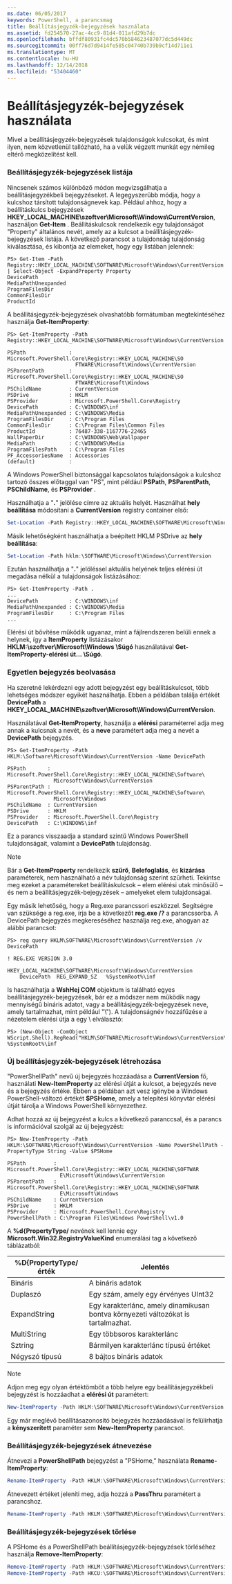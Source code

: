 ```yaml
---
ms.date: 06/05/2017
keywords: PowerShell, a parancsmag
title: Beállításjegyzék-bejegyzések használata
ms.assetid: fd254570-27ac-4cc9-81d4-011afd29b7dc
ms.openlocfilehash: bffdf80931fc4dc570b584623487077dc5d449dc
ms.sourcegitcommit: 00ff76d7d9414fe585c04740b739b9cf14d711e1
ms.translationtype: MT
ms.contentlocale: hu-HU
ms.lasthandoff: 12/14/2018
ms.locfileid: "53404460"
---
```

# <a name="working-with-registry-entries"></a>Beállításjegyzék-bejegyzések használata

Mivel a beállításjegyzék-bejegyzések tulajdonságok kulcsokat, és mint ilyen, nem közvetlenül tallózható, ha a velük végzett munkát egy némileg eltérő megközelítést kell.

### <a name="listing-registry-entries"></a>Beállításjegyzék-bejegyzések listája

Nincsenek számos különböző módon megvizsgálhatja a beállításjegyzékbeli bejegyzéseket. A legegyszerűbb módja, hogy a kulcshoz társított tulajdonságnevek kap. Például ahhoz, hogy a beállításkulcs bejegyzések **HKEY_LOCAL_MACHINE\\szoftver\\Microsoft\\Windows\\CurrentVersion**, használjon **Get-Item** . Beállításkulcsok rendelkezik egy tulajdonságot "Property" általános nevét, amely az a kulcsot a beállításjegyzék-bejegyzések listája. A következő parancsot a tulajdonság tulajdonság kiválasztása, és kibontja az elemeket, hogy egy listában jelennek:

```
PS> Get-Item -Path Registry::HKEY_LOCAL_MACHINE\SOFTWARE\Microsoft\Windows\CurrentVersion | Select-Object -ExpandProperty Property
DevicePath
MediaPathUnexpanded
ProgramFilesDir
CommonFilesDir
ProductId
```

A beállításjegyzék-bejegyzések olvashatóbb formátumban megtekintéséhez használja **Get-ItemProperty**:

```
PS> Get-ItemProperty -Path Registry::HKEY_LOCAL_MACHINE\SOFTWARE\Microsoft\Windows\CurrentVersion

PSPath              : Microsoft.PowerShell.Core\Registry::HKEY_LOCAL_MACHINE\SO
                      FTWARE\Microsoft\Windows\CurrentVersion
PSParentPath        : Microsoft.PowerShell.Core\Registry::HKEY_LOCAL_MACHINE\SO
                      FTWARE\Microsoft\Windows
PSChildName         : CurrentVersion
PSDrive             : HKLM
PSProvider          : Microsoft.PowerShell.Core\Registry
DevicePath          : C:\WINDOWS\inf
MediaPathUnexpanded : C:\WINDOWS\Media
ProgramFilesDir     : C:\Program Files
CommonFilesDir      : C:\Program Files\Common Files
ProductId           : 76487-338-1167776-22465
WallPaperDir        : C:\WINDOWS\Web\Wallpaper
MediaPath           : C:\WINDOWS\Media
ProgramFilesPath    : C:\Program Files
PF_AccessoriesName  : Accessories
(default)           :
```

A Windows PowerShell biztonsággal kapcsolatos tulajdonságok a kulcshoz tartozó összes előtaggal van "PS", mint például **PSPath**, **PSParentPath**, **PSChildName**, és **PSProvider** .

Használhatja a "**.**" jelölése címre az aktuális helyét. Használhat **hely beállítása** módosítani a **CurrentVersion** registry container első:

```powershell
Set-Location -Path Registry::HKEY_LOCAL_MACHINE\SOFTWARE\Microsoft\Windows\CurrentVersion
```

Másik lehetőségként használhatja a beépített HKLM PSDrive az **hely beállítása**:

```powershell
Set-Location -Path hklm:\SOFTWARE\Microsoft\Windows\CurrentVersion
```

Ezután használhatja a "**.**" jelöléssel aktuális helyének teljes elérési út megadása nélkül a tulajdonságok listázásához:

```
PS> Get-ItemProperty -Path .
...
DevicePath          : C:\WINDOWS\inf
MediaPathUnexpanded : C:\WINDOWS\Media
ProgramFilesDir     : C:\Program Files
...
```

Elérési út bővítése működik ugyanaz, mint a fájlrendszeren belüli ennek a helynek, így a **ItemProperty** listázásakor **HKLM:\\szoftver\\Microsoft\\Windows \\Súgó** használatával **Get-ItemProperty-elérési út... \\Súgó**.

### <a name="getting-a-single-registry-entry"></a>Egyetlen bejegyzés beolvasása

Ha szeretné lekérdezni egy adott bejegyzést egy beállításkulcsot, több lehetséges módszer egyikét használhatja. Ebben a példában találja értékét **DevicePath** a **HKEY_LOCAL_MACHINE\\szoftver\\Microsoft\\Windows\\CurrentVersion**.

Használatával **Get-ItemProperty**, használja a **elérési** paraméterrel adja meg annak a kulcsnak a nevét, és a **neve** paramétert adja meg a nevét a **DevicePath** bejegyzés.

```
PS> Get-ItemProperty -Path HKLM:\Software\Microsoft\Windows\CurrentVersion -Name DevicePath

PSPath       : Microsoft.PowerShell.Core\Registry::HKEY_LOCAL_MACHINE\Software\
               Microsoft\Windows\CurrentVersion
PSParentPath : Microsoft.PowerShell.Core\Registry::HKEY_LOCAL_MACHINE\Software\
               Microsoft\Windows
PSChildName  : CurrentVersion
PSDrive      : HKLM
PSProvider   : Microsoft.PowerShell.Core\Registry
DevicePath   : C:\WINDOWS\inf
```

Ez a parancs visszaadja a standard szintű Windows PowerShell tulajdonságait, valamint a **DevicePath** tulajdonság.

> [!NOTE]
> Bár a **Get-ItemProperty** rendelkezik **szűrő**, **Belefoglalás**, és **kizárása** paraméterek, nem használható a név tulajdonság szerint szűrheti. Tekintse meg ezeket a paramétereket beállításkulcsok – elem elérési utak minősülő – és nem a beállításjegyzék-bejegyzések – amelyeket elem tulajdonságai.

Egy másik lehetőség, hogy a Reg.exe parancssori eszközzel. Segítségre van szüksége a reg.exe, írja be a következőt **reg.exe /?** a parancssorba. A DevicePath bejegyzés megkereséséhez használja reg.exe, ahogyan az alábbi parancsot:

```
PS> reg query HKLM\SOFTWARE\Microsoft\Windows\CurrentVersion /v DevicePath

! REG.EXE VERSION 3.0

HKEY_LOCAL_MACHINE\SOFTWARE\Microsoft\Windows\CurrentVersion
    DevicePath  REG_EXPAND_SZ   %SystemRoot%\inf
```

Is használhatja a **WshHej COM** objektum is található egyes beállításjegyzék-bejegyzések, bár ez a módszer nem működik nagy mennyiségű bináris adatot, vagy a beállításjegyzék-bejegyzések neve, amely tartalmazhat, mint például "\\"). A tulajdonságnév hozzáfűzése a nézetelem elérési útja a egy \\ elválasztó:

```
PS> (New-Object -ComObject WScript.Shell).RegRead("HKLM\SOFTWARE\Microsoft\Windows\CurrentVersion\DevicePath")
%SystemRoot%\inf
```

### <a name="creating-new-registry-entries"></a>Új beállításjegyzék-bejegyzések létrehozása

"PowerShellPath" nevű új bejegyzés hozzáadása a **CurrentVersion** fő, használati **New-ItemProperty** az elérési útját a kulcsot, a bejegyzés neve és a bejegyzés értéke. Ebben a példában azt vesz igénybe a Windows PowerShell-változó értékét **$PSHome**, amely a telepítési könyvtár elérési útját tárolja a Windows PowerShell környezethez.

Adhat hozzá az új bejegyzést a kulcs a következő paranccsal, és a parancs is információval szolgál az új bejegyzést:

```
PS> New-ItemProperty -Path HKLM:\SOFTWARE\Microsoft\Windows\CurrentVersion -Name PowerShellPath -PropertyType String -Value $PSHome

PSPath         : Microsoft.PowerShell.Core\Registry::HKEY_LOCAL_MACHINE\SOFTWAR
                 E\Microsoft\Windows\CurrentVersion
PSParentPath   : Microsoft.PowerShell.Core\Registry::HKEY_LOCAL_MACHINE\SOFTWAR
                 E\Microsoft\Windows
PSChildName    : CurrentVersion
PSDrive        : HKLM
PSProvider     : Microsoft.PowerShell.Core\Registry
PowerShellPath : C:\Program Files\Windows PowerShell\v1.0
```

A **%d{PropertyType/** nevének kell lennie egy **Microsoft.Win32.RegistryValueKind** enumerálási tag a következő táblázatból:

|%D{PropertyType/ érték|Jelentés|
|----------------------|-----------|
|Bináris|A bináris adatok|
|Duplaszó|Egy szám, amely egy érvényes UInt32|
|ExpandString|Egy karakterlánc, amely dinamikusan bontva környezeti változókat is tartalmazhat.|
|MultiString|Egy többsoros karakterlánc|
|Sztring|Bármilyen karakterlánc típusú értéket|
|Négyszó típusú|8 bájtos bináris adatok|

> [!NOTE]
> Adjon meg egy olyan értéktömböt a több helyre egy beállításjegyzékbeli bejegyzést is hozzáadhat a **elérési út** paramétert:

```powershell
New-ItemProperty -Path HKLM:\SOFTWARE\Microsoft\Windows\CurrentVersion, HKCU:\SOFTWARE\Microsoft\Windows\CurrentVersion -Name PowerShellPath -PropertyType String -Value $PSHome
```

Egy már meglévő beállításazonosító bejegyzés hozzáadásával is felülírhatja a **kényszerített** paraméter sem **New-ItemProperty** parancsot.

### <a name="renaming-registry-entries"></a>Beállításjegyzék-bejegyzések átnevezése

Átnevezi a **PowerShellPath** bejegyzést a "PSHome," használata **Rename-ItemProperty**:

```powershell
Rename-ItemProperty -Path HKLM:\SOFTWARE\Microsoft\Windows\CurrentVersion -Name PowerShellPath -NewName PSHome
```

Átnevezett értéket jeleníti meg, adja hozzá a **PassThru** paramétert a parancshoz.

```powershell
Rename-ItemProperty -Path HKLM:\SOFTWARE\Microsoft\Windows\CurrentVersion -Name PowerShellPath -NewName PSHome -passthru
```

### <a name="deleting-registry-entries"></a>Beállításjegyzék-bejegyzések törlése

A PSHome és a PowerShellPath beállításjegyzék-bejegyzések törléséhez használja **Remove-ItemProperty**:

```powershell
Remove-ItemProperty -Path HKLM:\SOFTWARE\Microsoft\Windows\CurrentVersion -Name PSHome
Remove-ItemProperty -Path HKCU:\SOFTWARE\Microsoft\Windows\CurrentVersion -Name PowerShellPath
```